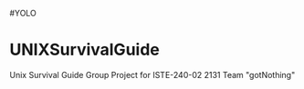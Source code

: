 #YOLO

UNIXSurvivalGuide
=================

Unix Survival Guide Group Project for ISTE-240-02 2131
Team "gotNothing"
